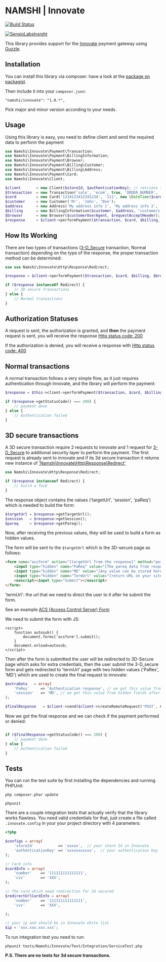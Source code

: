 # NAMSHI | Innovate

[![Build Status](https://travis-ci.org/namshi/innovate.svg?branch=tests-on-hhvm)](https://travis-ci.org/namshi/innovate)

[![SensioLabsInsight](https://insight.sensiolabs.com/projects/3ebdeda0-ce10-4c4e-8917-a93290f4e2a8/mini.png)](https://insight.sensiolabs.com/projects/3ebdeda0-ce10-4c4e-8917-a93290f4e2a8)

This library provides support for the [Innovate](http://www.innovatepayments.com/)
payment gateway using [Guzzle](https://github.com/guzzle/guzzle).

## Installation

You can install this library via composer: have a look
at the [package on packagist](https://packagist.org/packages/namshi/innovate).

Then include it into your `composer.json`:

```
"namshi/innovate": "1.0.*",
```

Pick major and minor version according to your needs.

## Usage

Using this library is easy, you need to define client and send the required data
to perform the payment

``` php
use Namshi\Innovate\Payment\Transaction;
use Namshi\Innovate\Payment\BillingInformation;
use Namshi\Innovate\Payment\Browser;
use Namshi\Innovate\Payment\Billing\Customer;
use Namshi\Innovate\Payment\Billing\Address;
use Namshi\Innovate\Payment\Card;
use Namshi\Innovate\Client;

$client       = new Client($storeId, $authenticationKey); // retrieve them from innovate
$transaction  = new Transaction('sale', 'ecom', true, 'ORDER_NUMBER', 'DESCRIPTION', 'USD', 40, 'AN OPTIONAL REFERENCE TO YOUR TRANSACTION');
$card         = new Card('1234123412341234', '111', new \DateTime($cardExpiryDate));
$customer     = new Customer('Mr', 'John', 'Doe');
$address      = new Address('My address info 1', 'My address info 2', 'My address info 3', 'San Francisco', 'California', 'US', '00000');
$billing      = new BillingInformation($customer, $address, "customers's-email@gmail.com", $customerIpAddress);
$browser      = new Browser($customerUserAgent, $requestAcceptHeader);
$response     = $client->performPayment($transaction, $card, $billing, $browser);
```

## How Its Working

There are two types of transactions ([3-D_Secure](http://en.wikipedia.org/wiki/3-D_Secure) transaction, Normal transaction) depending on the 
type of the response, the proper transaction method can be determined:

```php
use use Namshi\Innovate\Http\Response\Redirect;

$response = $client->performPayment($transaction, $card, $billing, $browser);

if ($response instanceOf Redirect) {
    // 3D secure transactions
} else {
    // Normal transactions
}

```

## Authorization Statuses

A request is sent, the authorization is granted, and **then** the payment request is sent, you will receive the
response [Http status code: 200](http://www.w3.org/Protocols/rfc2616/rfc2616-sec10.html#sec10.2.1)

If the authorization is denied, you will receive a response with [Http status code: 400](http://www.w3.org/Protocols/rfc2616/rfc2616-sec10.html#sec10.4.1)

## Normal transactions

A normal transaction follows a very simple flow, as it just requires authentication through Innovate, and 
the library will perform the payment:

```php
$response = $this->client->performPayment($transaction, $card, $billing, $browser);

if ($response->getStatusCode() === 200) {
    // payment done
} else {
    // Authentication failed
}
```

## 3D secure transactions

A 3D secure transaction require 2 requests to innovate and 1 request for [3-D_Secure](http://en.wikipedia.org/wiki/3-D_Secure) to 
additional security layer to perform the payment.
The first request is already sent to innovate and if its 3d secure transaction it returns new instance 
of ['Namshi\Innovate\Http\Response\Redirect'](https://github.com/namshi/innovate/blob/master/src/Namshi/Innovate/Http/Response/Redirect.php)

```php
use Namshi\Innovate\Http\Response\Redirect;

if ($response instanceof Redirect) {
    // build a form
}

```

The response object contains the values ('targetUrl', 'session', 'paReq') which is needed to build the form:

```php
$targetUrl = $response->getTargetUrl();
$session   = $response->getSession();
$pareq     = $response->getPareq();
```

Now, after receiving the previous values, they will be used to build a form as hidden values.


The form will be sent to the `$targetUrl` which is the 3D-secure page as follows:

```html
<form name="acsform" action="[targetUrl from the response]" method="post">
    <input type="hidden" name="PaReq" value="[The pareq data from response]">
    <input type="hidden" name="MD" value="[Any value can be stored here which will be sent back unchanged in the the 3d secure response e.g to preserve the session id which we can send back to complete the transaction]">
    <input type="hidden" name="TermUrl" value="[return URL on your site]">
    <noscript><input type="Submit"></noscript>
</form>
```
'termUrl': the url that we need to direct the user to it after he submit the form.

See an example [ACS (Access Control Server) Form](https://github.com/namshi/innovate/tree/innovate-readme/examples/3d-secured/ACSForm.php)

We need to submit the form with JS:
```
<script>
    function autosub() {
        document.forms['acsform'].submit();
    }
    document.onload=autosub;
</script>
```

Then after the form is submitted the user will be redirected to 3D-Secure page which asks for extra credentials,
then the user submit the 3-D_secure form and gets redirected to 'termUrl' page with two hidden values ('PaRes', 'MD')
which are used to create the final request to innovate:


``` php
$extraData   = array(
    'PaRes'     => 'Authentication response', // we get this value from hidden fields after redirection to termUrl
    'session'   => 'MD', // we get this value from hidden fields after redirection to termUrl
);

$finalResponse   = $client->send($client->createRemoteRequest('POST', Client::INNOVATE_URL, null, null, $extraData));
```

Now we got the final response and we can check if the payment performed or denied:
```php

if ($finalResponse->getStatusCode() === 200) {
    // payment done
} else {
    // Authentication failed
}
```


## Tests

You can run the test suite by first installing the
dependencies and running PHPUnit:

```
php composer.phar update

phpunit
```

There are a couple integration tests that actually verify that the library
works flawless.
You need  valid credentials for that, just create a file called `.innovate.config`
in your your project directory with 4 parameters:

``` php
<?php

$configs = array(
	'storeId' 		    => 'xxxxx',  // your store Id in Innovate
	'authenticationKey' => 'xxxxxxxxxxx',  // your authentication key
);

// Card info
$cardInfo = array(
	'number'	=> '111111111111111',
	'cvv'		=> 'XXX',
);

// The card which need redirection for 3d secured
$redirectUrlCardInfo = array(
	'number'	=> '111111111111111',
	'cvv'		=> 'XXX',

);

// your ip and should be in Innovate white list
$ip = 'xxx.xxx.xxx.xxx';
```

To run integration test you need to run:
```
phpunit tests/Namshi/Innovate/Test/Integration/ServiceTest.php
```
**P.S. There are no tests for 3d secure transactions.**
